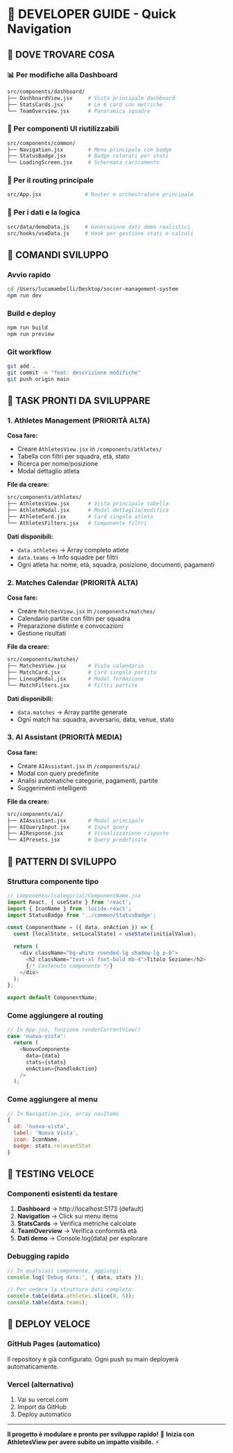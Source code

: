 # 🧭 DEVELOPER GUIDE - Quick Navigation

## 🎯 DOVE TROVARE COSA

### 📊 Per modifiche alla Dashboard
```bash
src/components/dashboard/
├── DashboardView.jsx     # Vista principale dashboard
├── StatsCards.jsx        # Le 6 card con metriche
└── TeamOverview.jsx      # Panoramica squadre
```

### 🎨 Per componenti UI riutilizzabili
```bash
src/components/common/
├── Navigation.jsx        # Menu principale con badge
├── StatusBadge.jsx       # Badge colorati per stati
└── LoadingScreen.jsx     # Schermata caricamento
```

### 📱 Per il routing principale
```bash
src/App.jsx              # Router e orchestratore principale
```

### 💾 Per i dati e la logica
```bash
src/data/demoData.js     # Generazione dati demo realistici
src/hooks/useData.js     # Hook per gestione stati e calcoli
```

## 🔧 COMANDI SVILUPPO

### Avvio rapido
```bash
cd /Users/lucamambelli/Desktop/soccer-management-system
npm run dev
```

### Build e deploy
```bash
npm run build
npm run preview
```

### Git workflow
```bash
git add .
git commit -m "feat: descrizione modifiche"
git push origin main
```

## 🎯 TASK PRONTI DA SVILUPPARE

### 1. Athletes Management (PRIORITÀ ALTA)
**Cosa fare:**
- Creare `AthletesView.jsx` in `/components/athletes/`
- Tabella con filtri per squadra, età, stato
- Ricerca per nome/posizione
- Modal dettaglio atleta

**File da creare:**
```bash
src/components/athletes/
├── AthletesView.jsx      # Vista principale tabella
├── AthleteModal.jsx      # Modal dettaglio/modifica
├── AthleteCard.jsx       # Card singola atleta
└── AthletesFilters.jsx   # Componente filtri
```

**Dati disponibili:**
- `data.athletes` → Array completo atlete
- `data.teams` → Info squadre per filtri
- Ogni atleta ha: nome, età, squadra, posizione, documenti, pagamenti

### 2. Matches Calendar (PRIORITÀ ALTA)
**Cosa fare:**
- Creare `MatchesView.jsx` in `/components/matches/`
- Calendario partite con filtri per squadra
- Preparazione distinte e convocazioni
- Gestione risultati

**File da creare:**
```bash
src/components/matches/
├── MatchesView.jsx       # Vista calendario
├── MatchCard.jsx         # Card singola partita
├── LineupModal.jsx       # Modal formazione
└── MatchFilters.jsx      # Filtri partite
```

**Dati disponibili:**
- `data.matches` → Array partite generate
- Ogni match ha: squadra, avversario, data, venue, stato

### 3. AI Assistant (PRIORITÀ MEDIA)
**Cosa fare:**
- Creare `AIAssistant.jsx` in `/components/ai/`
- Modal con query predefinite
- Analisi automatiche categorie, pagamenti, partite
- Suggerimenti intelligenti

**File da creare:**
```bash
src/components/ai/
├── AIAssistant.jsx       # Modal principale
├── AIQueryInput.jsx      # Input query
├── AIResponse.jsx        # Visualizzazione risposte
└── AIPresets.jsx         # Query predefinite
```

## 🎨 PATTERN DI SVILUPPO

### Struttura componente tipo
```javascript
// components/[categoria]/ComponentName.jsx
import React, { useState } from 'react';
import { IconName } from 'lucide-react';
import StatusBadge from '../common/StatusBadge';

const ComponentName = ({ data, onAction }) => {
  const [localState, setLocalState] = useState(initialValue);

  return (
    <div className="bg-white rounded-lg shadow-lg p-6">
      <h2 className="text-xl font-bold mb-4">Titolo Sezione</h2>
      {/* Contenuto componente */}
    </div>
  );
};

export default ComponentName;
```

### Come aggiungere al routing
```javascript
// In App.jsx, funzione renderCurrentView()
case 'nuova-vista':
  return (
    <NuovoComponente 
      data={data}
      stats={stats}
      onAction={handleAction}
    />
  );
```

### Come aggiungere al menu
```javascript
// In Navigation.jsx, array navItems
{ 
  id: 'nuova-vista', 
  label: 'Nuova Vista', 
  icon: IconName, 
  badge: stats.relevantStat 
}
```

## 🎯 TESTING VELOCE

### Componenti esistenti da testare
1. **Dashboard** → http://localhost:5173 (default)
2. **Navigation** → Click sui menu items
3. **StatsCards** → Verifica metriche calcolate
4. **TeamOverview** → Verifica conformità età
5. **Dati demo** → Console.log(data) per esplorare

### Debugging rapido
```javascript
// In qualsiasi componente, aggiungi:
console.log('Debug data:', { data, stats });

// Per vedere la struttura dati completa:
console.table(data.athletes.slice(0, 5));
console.table(data.teams);
```

## 🚀 DEPLOY VELOCE

### GitHub Pages (automatico)
Il repository è già configurato. Ogni push su main deployerà automaticamente.

### Vercel (alternativo)
1. Vai su vercel.com
2. Import da GitHub
3. Deploy automatico

---

**Il progetto è modulare e pronto per sviluppo rapido!** 🎉
**Inizia con AthletesView per avere subito un impatto visibile.** ⚡